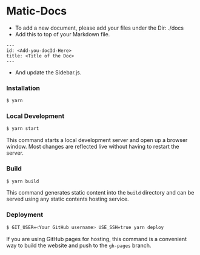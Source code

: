 # Matic-Docs

- To add a new document, please add your files under the Dir: ./docs
- Add this to top of your Markdown file. 
```
---
id: <Add-you-docId-Here>
title: <Title of the Doc>
---
``` 
- And update the Sidebar.js.

### Installation

```bash
$ yarn
```

### Local Development

```bash
$ yarn start
```

This command starts a local development server and open up a browser window. Most changes are reflected live without having to restart the server.

### Build

```bash
$ yarn build
```

This command generates static content into the `build` directory and can be served using any static contents hosting service.

### Deployment

```bash
$ GIT_USER=<Your GitHub username> USE_SSH=true yarn deploy
```

If you are using GitHub pages for hosting, this command is a convenient way to build the website and push to the `gh-pages` branch.
